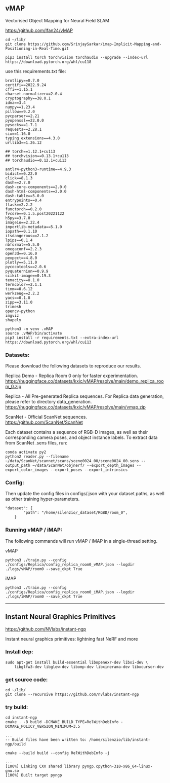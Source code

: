 
## vMAP
Vectorised Object Mapping for Neural Field SLAM

https://github.com/Ifan24/vMAP


```
cd ~/lib/
git clone https://github.com/SrinjaySarkar/imap-Implicit-Mapping-and-Positioning-in-Real-Time.git
```
```
pip3 install torch torchvision torchaudio --upgrade --index-url https://download.pytorch.org/whl/cu118
```

use this requirements.txt file:
```
brotlipy==0.7.0
certifi==2022.9.24
cffi==1.15.1
charset-normalizer==2.0.4
cryptography==38.0.1
idna==3.4
numpy==1.23.4
pillow==9.2.0
pycparser==2.21
pyopenssl==22.0.0
pysocks==1.7.1
requests==2.28.1
six==1.16.0
typing_extensions==4.3.0
urllib3==1.26.12

## torch==1.12.1+cu113
## torchvision==0.13.1+cu113
## torchaudio==0.12.1+cu113

antlr4-python3-runtime==4.9.3
bidict==0.22.0
click==8.1.3
dash==2.7.0
dash-core-components==2.0.0
dash-html-components==2.0.0
dash-table==5.0.0
entrypoints==0.4
flask==2.2.2
functorch==0.2.0
fvcore==0.1.5.post20221122
h5py==3.7.0
imageio==2.22.4
importlib-metadata==5.1.0
iopath==0.1.10
itsdangerous==2.1.2
lpips==0.1.4
nbformat==5.5.0
omegaconf==2.2.3
open3d==0.16.0
pexpect==4.8.0
plotly==5.11.0
pycocotools==2.0.6
pyquaternion==0.9.9
scikit-image==0.19.3
tenacity==8.1.0
termcolor==2.1.1
timm==0.6.12
werkzeug==2.2.2
yacs==0.1.8
zipp==3.11.0
trimesh
opencv-python
imgviz
shapely
```

```
python3 -m venv .vMAP
source .vMAP/bin/activate
pip3 install -r requirements.txt --extra-index-url https://download.pytorch.org/whl/cu113
```


### Datasets:

Please download the following datasets to reproduce our results.

Replica Demo - Replica Room 0 only for faster experimentation. 
https://huggingface.co/datasets/kxic/vMAP/resolve/main/demo_replica_room_0.zip
    
Replica - All Pre-generated Replica sequences. For Replica data generation, please refer to directory data_generation.
https://huggingface.co/datasets/kxic/vMAP/resolve/main/vmap.zip

ScanNet - Official ScanNet sequences. 
https://github.com/ScanNet/ScanNet

Each dataset contains a sequence of RGB-D images, as well as their corresponding camera poses, and object instance labels. 
To extract data from ScanNet .sens files, run:

```
conda activate py2
python2 reader.py --filename ~/data/ScanNet/scannet/scans/scene0024_00/scene0024_00.sens --output_path ~/data/ScanNet/objnerf/ --export_depth_images --export_color_images --export_poses --export_intrinsics
```


### Config:

Then update the config files in configs/.json with your dataset paths, as well as other training hyper-parameters.
```
"dataset": {
        "path": "/home/silenzio/_dataset/RGBD/room_0",
    }
```

### Running vMAP / iMAP:

The following commands will run vMAP / iMAP in a single-thread setting.

vMAP
```
python3 ./train.py --config ./configs/Replica/config_replica_room0_vMAP.json --logdir ./logs/vMAP/room0 --save_ckpt True
```

iMAP
```
python3 ./train.py --config ./configs/Replica/config_replica_room0_iMAP.json --logdir ./logs/iMAP/room0 --save_ckpt True
```

____________
## Instant Neural Graphics Primitives 
https://github.com/NVlabs/instant-ngp

Instant neural graphics primitives: lightning fast NeRF and more 

### Install dep:
```
sudo apt-get install build-essential libopenexr-dev libxi-dev \
    libglfw3-dev libglew-dev libomp-dev libxinerama-dev libxcursor-dev
```
### get source code:
```
cd ~/lib/
git clone --recursive https://github.com/nvlabs/instant-ngp
```

### try build:

```
cd instant-ngp
cmake . -B build -DCMAKE_BUILD_TYPE=RelWithDebInfo -DCMAKE_POLICY_VERSION_MINIMUM=3.5
```
```
...
-- Build files have been written to: /home/silenzio/lib/instant-ngp/build
```

```
cmake --build build --config RelWithDebInfo -j
```
```
...
[100%] Linking CXX shared library pyngp.cpython-310-x86_64-linux-gnu.so
[100%] Built target pyngp
```
